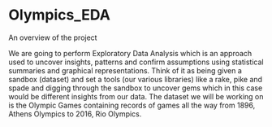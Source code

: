 # Olympics_EDA
An overview of the project

We are going to perform Exploratory Data Analysis which is an approach used to uncover insights, patterns and confirm assumptions using statistical summaries and graphical representations. Think of it as being given a sandbox (dataset) and set a tools (our various libraries) like a rake, pike and spade and digging through the sandbox to uncover gems which in this case would be different insights from our data. The dataset we will be working on is the Olympic Games containing records of games all the way from 1896, Athens Olympics to 2016, Rio Olympics.
